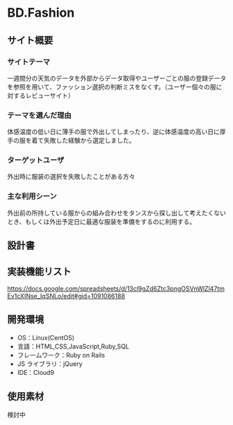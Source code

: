 # BD.Fashion

## サイト概要

### サイトテーマ

一週間分の天気のデータを外部からデータ取得やユーザーごとの服の登録データを参照を用いて、ファッション選択の判断ミスをなくす。（ユーザー個々の服に対するレビューサイト）

### テーマを選んだ理由

体感温度の低い日に薄手の服で外出してしまったり、逆に体感温度の高い日に厚手の服を着て失敗した経験から選定しました。



### ターゲットユーザ

外出時に服装の選択を失敗したことがある方々

### 主な利用シーン

外出前の所持している服からの組み合わせをタンスから探し出して考えたくないとき、もしくは外出予定日に最適な服装を準備をするのに利用する。

## 設計書



## 実装機能リスト

<https://docs.google.com/spreadsheets/d/13cl9gZd6Ztc3pngOSVnWlZl47tmEv1cXINse_IqSNLo/edit#gid=1091086188>

## 開発環境

- OS：Linux(CentOS)
- 言語：HTML,CSS,JavaScript,Ruby,SQL
- フレームワーク：Ruby on Rails
- JS ライブラリ：jQuery
- IDE：Cloud9

## 使用素材

検討中
